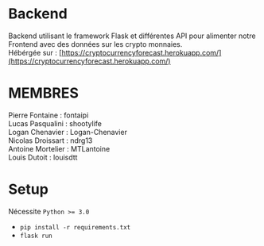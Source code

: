 # Backend

Backend utilisant le framework Flask et différentes API pour alimenter notre Frontend avec des données sur les crypto monnaies.        
Hébérgée sur : [https://cryptocurrencyforecast.herokuapp.com/](https://cryptocurrencyforecast.herokuapp.com/)


# MEMBRES

Pierre Fontaine : fontaipi  
Lucas Pasqualini : shootylife  
Logan Chenavier : Logan-Chenavier  
Nicolas Droissart : ndrg13  
Antoine Mortelier : MTLantoine  
Louis Dutoit : louisdtt  


# Setup
Nécessite `Python >= 3.0`  
- `pip install -r requirements.txt`  
- `flask run`
